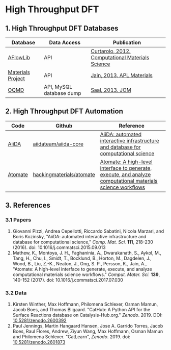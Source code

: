 # High Throughput DFT

## 1. High Throughput DFT Databases

 Database                                         | Data Access              | Publication 
--------------------------------------------------|--------------------------|--------------
 [AFlowLib](http://aflowlib.org)                  | API                      | [Curtarolo, 2012. Computational Materials Science](https://doi.org/10.1016/j.commatsci.2012.02.002)
 [Materials Project](http://materialsproject.org) | API                      | [Jain, 2013. APL Materials](https://doi.org/10.1063/1.4812323)
 [OQMD](http://oqmd.org)                          | API, MySQL database dump | [Saal, 2013. JOM](https://doi.org/10.1007/s11837-013-0755-4)


## 2. High Throughput DFT Automation

  Code                          | Github | Reference
 -------------------------------|--------|-----------
 [AiiDA](http://www.aiida.net)  | [aiidateam/aiida-core](https://github.com/aiidateam/aiida-core) | [AiiDA: automated interactive infrastructure and database for computational science](https://doi.org/10.1016/j.commatsci.2015.09.013)
 [Atomate](https://atomate.org) | [hackingmaterials/atomate](https://github.com/hackingmaterials/atomate) | [Atomate: A high-level interface to generate, execute, and analyze computational materials science workflows](https://doi.org/10.1016/j.commatsci.2017.07.030)


## 3. References

### 3.1 Papers

1. Giovanni Pizzi, Andrea Cepellotti, Riccardo Sabatini, Nicola Marzari,
   and Boris Kozinsky, "AiiDA: automated interactive infrastructure and
   database for computational science,"
   *Comp. Mat. Sci.* **111**, 218-230 (2016). doi: 10.1016/j.commatsci.2015.09.013
2. Mathew, K., Montoya, J. H., Faghaninia, A., Dwarakanath, S., Aykol, M.,
   Tang, H., Chu, I., Smidt, T., Bocklund, B., Horton, M., Dagdelen, J.,
   Wood, B., Liu, Z.-K., Neaton, J., Ong, S. P., Persson, K., Jain, A.,
   "Atomate: A high-level interface to generate, execute, and analyze
   computational materials science workflows."
   *Comput. Mater. Sci.* **139**, 140-152 (2017). doi: 10.1016/j.commatsci.2017.07.030
 
### 3.2 Data

1. Kirsten Winther, Max Hoffmann, Philomena Schlexer, Osman Mamun, Jacob Boes,
   and Thomas Bligaard.
   "CatHub: A Python API for the Surface Reactions database on Catalysis-Hub.org."
   *Zenodo*. 2019.
   DOI: [10.5281/zenodo.2600392](http://doi.org/10.5281/zenodo.2600391)
2. Paul Jennings, Martin Hangaard Hansen, Jose A. Garrido Torres, Jacob Boes,
   Raul Flores, Andrew, Ziyun Wang, Max Hoffmann, Osman Mamun and Philomena Schlexer.
   "CatLearn", *Zenodo*. 2019. doi: [10.5281/zenodo.2601873](https://doi.org/10.5281/zenodo.2601873)

